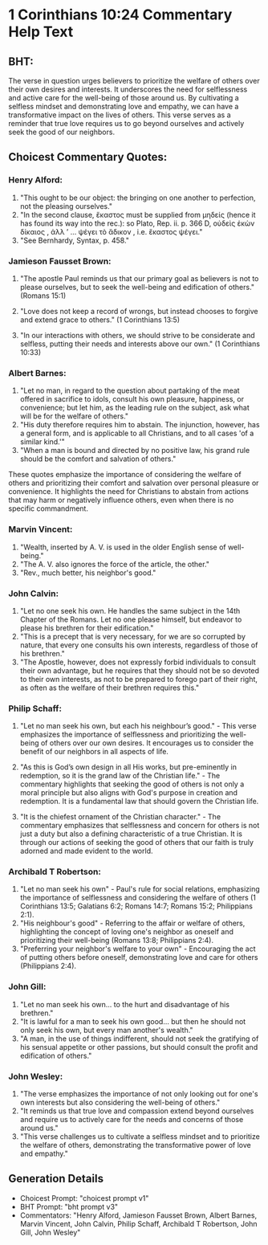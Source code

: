 # 1 Corinthians 10:24 Commentary Help Text

## BHT:
The verse in question urges believers to prioritize the welfare of others over their own desires and interests. It underscores the need for selflessness and active care for the well-being of those around us. By cultivating a selfless mindset and demonstrating love and empathy, we can have a transformative impact on the lives of others. This verse serves as a reminder that true love requires us to go beyond ourselves and actively seek the good of our neighbors.

## Choicest Commentary Quotes:
### Henry Alford:
1. "This ought to be our object: the bringing on one another to perfection, not the pleasing ourselves."
2. "In the second clause, ἕκαστος must be supplied from μηδείς (hence it has found its way into the rec.): so Plato, Rep. ii. p. 366 D, οὐδεὶς ἑκὼν δίκαιος , ἀλλ ʼ … ψέγει τὸ ἄδικον , i.e. ἕκαστος ψέγει."
3. "See Bernhardy, Syntax, p. 458."

### Jamieson Fausset Brown:
1. "The apostle Paul reminds us that our primary goal as believers is not to please ourselves, but to seek the well-being and edification of others." (Romans 15:1)

2. "Love does not keep a record of wrongs, but instead chooses to forgive and extend grace to others." (1 Corinthians 13:5)

3. "In our interactions with others, we should strive to be considerate and selfless, putting their needs and interests above our own." (1 Corinthians 10:33)

### Albert Barnes:
1. "Let no man, in regard to the question about partaking of the meat offered in sacrifice to idols, consult his own pleasure, happiness, or convenience; but let him, as the leading rule on the subject, ask what will be for the welfare of others."
2. "His duty therefore requires him to abstain. The injunction, however, has a general form, and is applicable to all Christians, and to all cases 'of a similar kind.'"
3. "When a man is bound and directed by no positive law, his grand rule should be the comfort and salvation of others."

These quotes emphasize the importance of considering the welfare of others and prioritizing their comfort and salvation over personal pleasure or convenience. It highlights the need for Christians to abstain from actions that may harm or negatively influence others, even when there is no specific commandment.

### Marvin Vincent:
1. "Wealth, inserted by A. V. is used in the older English sense of well-being."
2. "The A. V. also ignores the force of the article, the other."
3. "Rev., much better, his neighbor's good."

### John Calvin:
1. "Let no one seek his own. He handles the same subject in the 14th Chapter of the Romans. Let no one please himself, but endeavor to please his brethren for their edification." 
2. "This is a precept that is very necessary, for we are so corrupted by nature, that every one consults his own interests, regardless of those of his brethren." 
3. "The Apostle, however, does not expressly forbid individuals to consult their own advantage, but he requires that they should not be so devoted to their own interests, as not to be prepared to forego part of their right, as often as the welfare of their brethren requires this."

### Philip Schaff:
1. "Let no man seek his own, but each his neighbour’s good." - This verse emphasizes the importance of selflessness and prioritizing the well-being of others over our own desires. It encourages us to consider the benefit of our neighbors in all aspects of life.

2. "As this is God’s own design in all His works, but pre-eminently in redemption, so it is the grand law of the Christian life." - The commentary highlights that seeking the good of others is not only a moral principle but also aligns with God's purpose in creation and redemption. It is a fundamental law that should govern the Christian life.

3. "It is the chiefest ornament of the Christian character." - The commentary emphasizes that selflessness and concern for others is not just a duty but also a defining characteristic of a true Christian. It is through our actions of seeking the good of others that our faith is truly adorned and made evident to the world.

### Archibald T Robertson:
1. "Let no man seek his own" - Paul's rule for social relations, emphasizing the importance of selflessness and considering the welfare of others (1 Corinthians 13:5; Galatians 6:2; Romans 14:7; Romans 15:2; Philippians 2:1).
2. "His neighbour's good" - Referring to the affair or welfare of others, highlighting the concept of loving one's neighbor as oneself and prioritizing their well-being (Romans 13:8; Philippians 2:4).
3. "Preferring your neighbor's welfare to your own" - Encouraging the act of putting others before oneself, demonstrating love and care for others (Philippians 2:4).

### John Gill:
1. "Let no man seek his own... to the hurt and disadvantage of his brethren."
2. "It is lawful for a man to seek his own good... but then he should not only seek his own, but every man another's wealth."
3. "A man, in the use of things indifferent, should not seek the gratifying of his sensual appetite or other passions, but should consult the profit and edification of others."

### John Wesley:
1. "The verse emphasizes the importance of not only looking out for one's own interests but also considering the well-being of others."
2. "It reminds us that true love and compassion extend beyond ourselves and require us to actively care for the needs and concerns of those around us."
3. "This verse challenges us to cultivate a selfless mindset and to prioritize the welfare of others, demonstrating the transformative power of love and empathy."


## Generation Details
- Choicest Prompt: "choicest prompt v1"
- BHT Prompt: "bht prompt v3"
- Commentators: "Henry Alford, Jamieson Fausset Brown, Albert Barnes, Marvin Vincent, John Calvin, Philip Schaff, Archibald T Robertson, John Gill, John Wesley"

